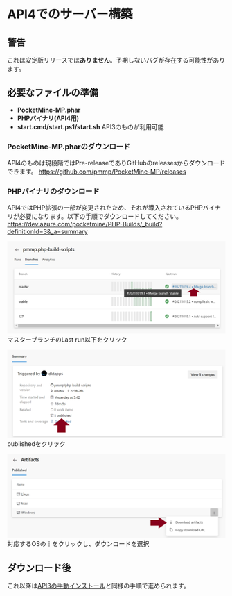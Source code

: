 # API4でのサーバー構築
## 警告
これは安定版リリースでは**ありません**。予期しないバグが存在する可能性があります。

## 必要なファイルの準備
- **PocketMine-MP.phar**
- **PHPバイナリ(API4用)**
- **start.cmd/start.ps1/start.sh** API3のものが利用可能

### PocketMine-MP.pharのダウンロード
API4のものは現段階ではPre-releaseでありGitHubのreleasesからダウンロードできます。
<https://github.com/pmmp/PocketMine-MP/releases>

### PHPバイナリのダウンロード
API4ではPHP拡張の一部が変更されたため、それが導入されているPHPバイナリが必要になります。以下の手順でダウンロードしてください。<https://dev.azure.com/pocketmine/PHP-Builds/_build?definitionId=3&_a=summary>

![masterブランチのLast run](/image/e987af6f-2a36-474c-a926-69272498c823.png)
マスターブランチのLast run以下をクリック

![published](/image/d9f2aaa6-3d32-4f49-921c-c0698ff28ea2.png)
publishedをクリック

![artifact](/image/0ecfc460-fe8d-41e9-b62f-9c21cff0298e.png)
対応するOSの︙をクリックし、ダウンロードを選択

## ダウンロード後
これ以降は[API3の手動インストール](/building/README.md#_2)と同様の手順で進められます。